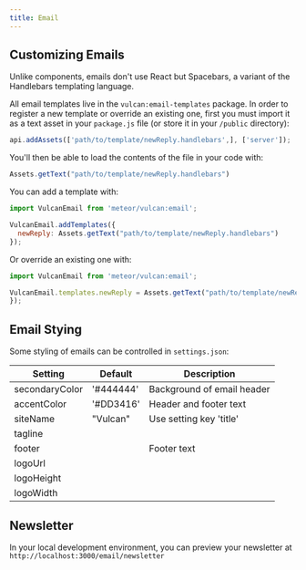 ```yaml
---
title: Email
---
```


## Customizing Emails

Unlike components, emails don't use React but Spacebars, a variant of the Handlebars templating language.

All email templates live in the `vulcan:email-templates` package. In order to register a new template or override an existing one, first you must import it as a text asset in your `package.js` file (or store it in your `/public` directory):

```js
api.addAssets(['path/to/template/newReply.handlebars',], ['server']);
```

You'll then be able to load the contents of the file in your code with:

```js
Assets.getText("path/to/template/newReply.handlebars")
```

You can add a template with:

```js
import VulcanEmail from 'meteor/vulcan:email';

VulcanEmail.addTemplates({
  newReply: Assets.getText("path/to/template/newReply.handlebars")
});
```

Or override an existing one with:

```js
import VulcanEmail from 'meteor/vulcan:email';

VulcanEmail.templates.newReply = Assets.getText("path/to/template/newReply.handlebars");
});
```

## Email Stying
Some styling of emails can be controlled in `settings.json`:

| Setting | Default | Description |
| --- | --- | --- |
| secondaryColor | '#444444' | Background of email header
| accentColor | '#DD3416' | Header and footer text
| siteName | "Vulcan" | Use setting key 'title'
| tagline |  |
| footer | | Footer text
| logoUrl | |
| logoHeight | |
| logoWidth | | 

## Newsletter

In your local development environment, you can preview your newsletter at `http://localhost:3000/email/newsletter`
